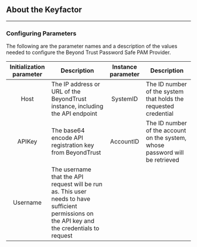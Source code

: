 # 



## About the Keyfactor 



---

### Configuring Parameters
The following are the parameter names and a description of the values needed to configure the Beyond Trust Password Safe PAM Provider.

| Initialization parameter | Description | Instance parameter | Description |
| :---: | --- | :---: | --- |
| Host | The IP address or URL of the BeyondTrust instance, including the API endpoint | SystemID | The ID number of the system that holds the requested credential |
| APIKey | The base64 encode API registration key from BeyondTrust | AccountID | The ID number of the account on the system, whose password will be retrieved |
| Username | The username that the API request will be run as. This user needs to have sufficient permissions on the API key and the credentials to request |
